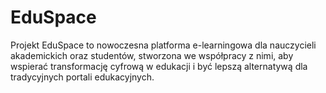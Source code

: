 # EduSpace
Projekt EduSpace to nowoczesna platforma e-learningowa dla nauczycieli akademickich oraz studentów, stworzona we współpracy z nimi, aby wspierać transformację cyfrową w edukacji i być lepszą alternatywą dla tradycyjnych portali edukacyjnych.
